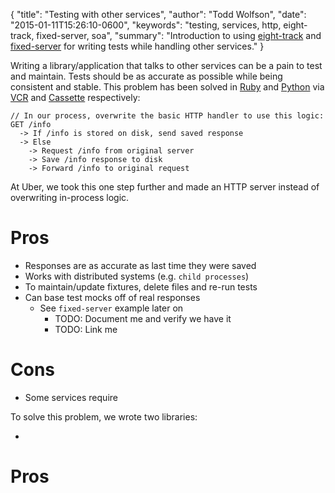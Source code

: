 {
  "title": "Testing with other services",
  "author": "Todd Wolfson",
  "date": "2015-01-11T15:26:10-0600",
  "keywords": "testing, services, http, eight-track, fixed-server, soa",
  "summary": "Introduction to using [eight-track](https://github.com/uber/eight-track) and [fixed-server](https://github.com/uber/fixed-server) for writing tests while handling other services."
}

Writing a library/application that talks to other services can be a pain to test and maintain. Tests should be as accurate as possible while being consistent and stable. This problem has been solved in [Ruby][] and [Python][] via [VCR][] and [Cassette][] respectively:

[Ruby]: https://www.ruby-lang.org/en/
[Python]: http://www.python.org/
[VCR]: https://github.com/vcr/vcr
[Cassette]: https://github.com/uber/cassette

```
// In our process, overwrite the basic HTTP handler to use this logic:
GET /info
  -> If /info is stored on disk, send saved response
  -> Else
    -> Request /info from original server
    -> Save /info response to disk
    -> Forward /info to original request
```

At Uber, we took this one step further and made an HTTP server instead of overwriting in-process logic.

# Pros
- Responses are as accurate as last time they were saved
- Works with distributed systems (e.g. `child processes`)
- To maintain/update fixtures, delete files and re-run tests
- Can base test mocks off of real responses
    - See `fixed-server` example later on
        - TODO: Document me and verify we have it
        - TODO: Link me

# Cons
- Some services require

To solve this problem, we wrote two libraries:

-

# Pros
